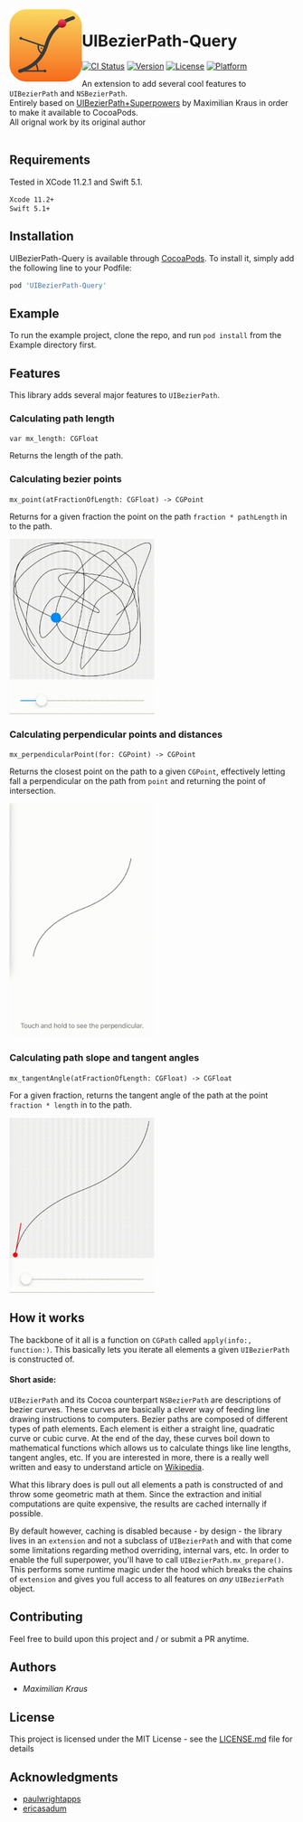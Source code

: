 <img src="images/logo.png" align="left" width="128" height="128">

# UIBezierPath-Query

[![CI Status](https://img.shields.io/travis/ifullgaz/UIBezierPath-Query.svg?style=flat)](https://travis-ci.org/ifullgaz/UIBezierPath-Query)
[![Version](https://img.shields.io/cocoapods/v/UIBezierPath-Query.svg?style=flat)](https://cocoapods.org/pods/UIBezierPath-Query)
[![License](https://img.shields.io/cocoapods/l/UIBezierPath-Query.svg?style=flat)](https://cocoapods.org/pods/UIBezierPath-Query)
[![Platform](https://img.shields.io/cocoapods/p/UIBezierPath-Query.svg?style=flat)](https://cocoapods.org/pods/UIBezierPath-Query)

An extension to add several cool features to `UIBezierPath` and `NSBezierPath`.
<br>
Entirely based on [UIBezierPath+Superpowers](https://github.com/CodingMeSwiftly/UIBezierPath-Superpowers) by Maximilian Kraus in order to make it available to CocoaPods.
<br>
All orignal work by its original author
<br><br>

## Requirements
Tested in XCode 11.2.1 and Swift 5.1.

```
Xcode 11.2+
Swift 5.1+
```

## Installation

UIBezierPath-Query is available through [CocoaPods](https://cocoapods.org). To install
it, simply add the following line to your Podfile:

```ruby
pod 'UIBezierPath-Query'
```

## Example

To run the example project, clone the repo, and run `pod install` from the Example directory first.

## Features

This library adds several major features to `UIBezierPath`.

### Calculating path length

`var mx_length: CGFloat`

Returns the length of the path.


### Calculating bezier points

`mx_point(atFractionOfLength: CGFloat) -> CGPoint`

Returns for a given fraction the point on the path `fraction * pathLength` in to the path.

<img src="images/point_demo.gif" width="256">


### Calculating perpendicular points and distances

`mx_perpendicularPoint(for: CGPoint) -> CGPoint`

Returns the closest point on the path to a given `CGPoint`, effectively letting fall a perpendicular on the path from `point` and returning the point of intersection.

<img src="images/perpendicular_demo.gif" width="256">


### Calculating path slope and tangent angles

`mx_tangentAngle(atFractionOfLength: CGFloat) -> CGFloat`

For a given fraction, returns the tangent angle of the path at the point `fraction * length` in to the path.

<img src="images/tangent_demo.gif" width="256">

<br>

## How it works

The backbone of it all is a function on `CGPath` called `apply(info:, function:)`. This basically lets you iterate
all elements a given `UIBezierPath` is constructed of.

#### Short aside: 
`UIBezierPath` and its Cocoa counterpart `NSBezierPath` are descriptions of bezier curves. 
These curves are basically a clever way of feeding line drawing instructions to computers. 
Bezier paths are composed of different types of path elements. Each element is either a straight line, quadratic curve or cubic
curve. At the end of the day, these curves boil down to mathematical functions which allows us to calculate things like
line lengths, tangent angles, etc.
If you are interested in more, there is a really well written and easy to understand article on [Wikipedia](https://de.wikipedia.org/wiki/Bézierkurve).


What this library does is pull out all elements a path is constructed of and throw some geometric math at them.
Since the extraction and initial computations are quite expensive, the results are cached internally if possible.

By default however, caching is disabled because - by design - the library lives in an `extension` and not a subclass of `UIBezierPath` and with that come some limitations regarding method overriding, internal vars, etc.
In order to enable the full superpower, you'll have to call `UIBezierPath.mx_prepare()`. This performs some runtime magic
under the hood which breaks the chains of `extension` and gives you full access to all features on *any* `UIBezierPath` object.

## Contributing

Feel free to build upon this project and / or submit a PR anytime.

## Authors

* *Maximilian Kraus*

## License

This project is licensed under the MIT License - see the [LICENSE.md](LICENSE.md) file for details

## Acknowledgments

* [paulwrightapps](http://www.paulwrightapps.com/blog/2014/9/4/finding-the-position-and-angle-of-points-along-a-bezier-curve-on-ios)
* [ericasadum](http://ericasadun.com/2013/03/25/calculating-bezier-points/)
